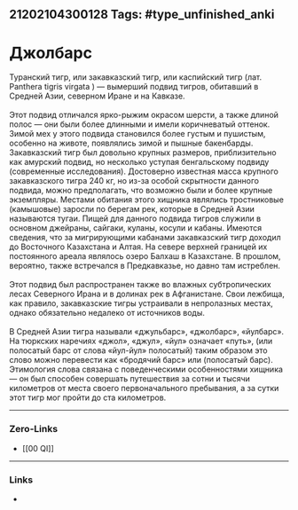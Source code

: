 21202104300128
Tags: #type_unfinished_anki 
---
# Джолбарс

<div>Туранский тигр, или закавказский тигр, или каспийский тигр (лат. Panthera tigris virgata ) — вымерший подвид тигров, обитавший в Средней Азии, северном Иране и на Кавказе.</div><div><br /></div>Этот подвид отличался ярко-рыжим окрасом шерсти, а также длиной полос — они были более длинными и имели коричневатый оттенок. Зимой мех у этого подвида становился более густым и пушистым, особенно на животе, появлялись зимой и пышные бакенбарды. Закавказский тигр был довольно крупных размеров, приблизительно как амурский подвид, но несколько уступая бенгальскому подвиду (современные исследования). Достоверно известная масса крупного закавказского тигра 240 кг, но из-за особой скрытности данного подвида, можно предполагать, что возможно были и более крупные экземпляры. Местами обитания этого хищника являлись тростниковые (камышовые) заросли по берегам рек, которые в Средней Азии называются тугаи. Пищей для данного подвида тигров служили в основном джейраны, сайгаки, куланы, косули и кабаны. Имеются сведения, что за мигрирующими кабанами закавказский тигр доходил до Восточного Казахстана и Алтая. На севере верхней границей их постоянного ареала являлось озеро Балхаш в Казахстане. В прошлом, вероятно, также встречался в Предкавказье, но давно там истреблен.&nbsp; &nbsp;<div><br /></div><div>Этот подвид был распространен также во влажных субтропических лесах Северного Ирана и в долинах рек в Афганистане. Свои лежбища, как правило, закавказские тигры устраивали в непролазных местах, однако обязательно недалеко от источников воды.</div><div><br /></div><div>В Средней Азии тигра называли «джульбарс», «джолбарс», «йулбарс». На тюркских наречиях «джол», «джул», «йул» означает «путь», (или полосатый барс от слова «йул-йул» полосатый) таким образом это слово можно перевести как «бродячий барс» или (полосатый барс). Этимология слова связана с поведенческими особенностями хищника — он был способен совершать путешествия за сотни и тысячи километров от места своего первоначального пребывания, а за сутки этот тигр мог пройти до ста километров.</div>

---
### Zero-Links
- [[00 QI]]
---
### Links
-